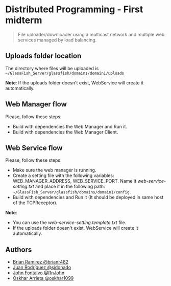 # Distributed Programming - First midterm
> File uploader/downloader using a multicast network and multiple web services managed by load balancing.

## Uploads folder location
The directory where files will be uploaded is `~/GlassFish_Server/glassfish/domains/domain1/uploads`

**Note**:
If the uploads folder doesn't exist, WebService will create it automatically.


## Web Manager flow
Please, follow these steps:
  - Build with dependencies the Web Manager and Run it.
  - Build with dependencies the Web Manager Client.
  
## Web Service flow
Please, follow these steps:
  - Make sure the web manager is running.
  - Create a setting file with the following variables: WEB_MANAGER_ADDRESS, WEB_SERVICE_PORT. Name it *web-service-setting.txt* and place it in the following path: `~/GlassFish_Server/glassfish/domains/domain1/config`.
  - Build with dependencies and Run it (It should be deployed in same host of the TCPReceptor).
  
**Note**:
  - You can use the *web-service-setting.template.txt* file.
  - If the uploads folder doesn't exist, WebService will create it automatically.
  
## Authors
  - [Brian Ramirez @brianr482](//github.com/brianr482)
  - [Juan Rodríguez @sjdonado](//github.com/sjdonado)
  - [John Fontalvo @RnJohn](//github.com/RnJohn)
  - [Oskhar Arrieta @oskhar1099](//github.com/oskhar1099)
